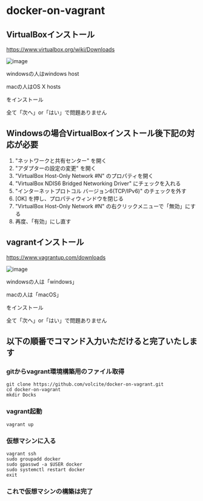 # docker-on-vagrant

## VirtualBoxインストール
https://www.virtualbox.org/wiki/Downloads

![image](https://user-images.githubusercontent.com/78579016/136678359-ca41693f-fd64-40cb-be60-cf44314f50d9.png)

windowsの人はwindows host

macの人はOS X hosts

をインストール

全て「次へ」or「はい」で問題ありません

## Windowsの場合VirtualBoxインストール後下記の対応が必要
1. "ネットワークと共有センター" を開く
2. "アダプターの設定の変更" を開く
3. "VirtualBox Host-Only Network #N" のプロパティを開く
4. "VirtualBox NDIS6 Bridged Networking Driver" にチェックを入れる
5. "インターネットプロトコル バージョン6(TCP/IPv6)" のチェックを外す
6. [OK] を押し、プロパティウィンドウを閉じる
7. "VirtualBox Host-Only Network #N" の右クリックメニューで「無効」にする
8. 再度、「有効」にし直す

## vagrantインストール
https://www.vagrantup.com/downloads

![image](https://user-images.githubusercontent.com/78579016/136678390-a9124ae6-58e9-437e-b5a1-ab354eb12d48.png)

windowsの人は「windows」

macの人は「macOS」

をインストール

全て「次へ」or「はい」で問題ありません


## 以下の順番でコマンド入力いただけると完了いたします

### gitからvagrant環境構築用のファイル取得

```
git clone https://github.com/volcite/docker-on-vagrant.git
cd docker-on-vagrant
mkdir Docks
```
### vagrant起動

```
vagrant up
```

### 仮想マシンに入る

```
vagrant ssh
sudo groupadd docker
sudo gpasswd -a $USER docker
sudo systemctl restart docker
exit
```

### これで仮想マシンの構築は完了
